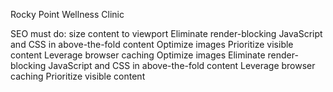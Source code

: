 Rocky Point Wellness Clinic

SEO must do:
size content to viewport
Eliminate render-blocking JavaScript and CSS in above-the-fold content
Optimize images
Prioritize visible content
Leverage browser caching
Optimize images
Eliminate render-blocking JavaScript and CSS in above-the-fold content
Leverage browser caching
Prioritize visible content
